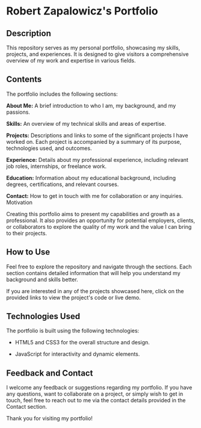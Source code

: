 # Robert Zapalowicz's Portfolio



## Description

This repository serves as my personal portfolio, showcasing my skills, projects, and experiences. It is designed to give visitors a comprehensive overview of my work and expertise in various fields.

## Contents

The portfolio includes the following sections:

**About Me:** A brief introduction to who I am, my background, and my passions.

**Skills:** An overview of my technical skills and areas of expertise.

**Projects:** Descriptions and links to some of the significant projects I have worked on. Each project is accompanied by a summary of its purpose, technologies used, and outcomes.

**Experience:** Details about my professional experience, including relevant job roles, internships, or freelance work.

**Education:** Information about my educational background, including degrees, certifications, and relevant courses.

**Contact:** How to get in touch with me for collaboration or any inquiries.
Motivation

Creating this portfolio aims to present my capabilities and growth as a professional. It also provides an opportunity for potential employers, clients, or collaborators to explore the quality of my work and the value I can bring to their projects.

## How to Use

Feel free to explore the repository and navigate through the sections. Each section contains detailed information that will help you understand my background and skills better.

If you are interested in any of the projects showcased here, click on the provided links to view the project's code or live demo.

## Technologies Used

The portfolio is built using the following technologies:

- HTML5 and CSS3 for the overall structure and design.

- JavaScript for interactivity and dynamic elements.


## Feedback and Contact

I welcome any feedback or suggestions regarding my portfolio. If you have any questions, want to collaborate on a project, or simply wish to get in touch, feel free to reach out to me via the contact details provided in the Contact section.

Thank you for visiting my portfolio!